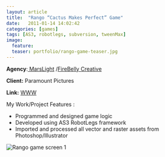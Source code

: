```yaml
---
layout: article
title:  "Rango “Cactus Makes Perfect” Game"
date:   2011-01-14 14:02:42
categories: [games]
tags: [AS3, robotlegs, subversion, tweenMax]
image:
  feature:
  teaser: portfolio/rango-game-teaser.jpg
---
```


**Agency**:[ MarsLight](http://www.marslight.co.uk/) /[FireBelly Creative ](http://firebellycreative.co.uk/)

**Client:** Paramount Pictures

**Link:** [WWW](http://www.rangomovie.com/intl/uk/cactusmakesperfect/)

My Work/Project Features :

- Programmed and designed game logic
- Developed using AS3 RobotLegs framework 
- Imported and processed all vector and raster assets from Photoshop/Illustrator

![Rango game screen 1]({{site.baseurl}}/images/portfolio/rango-game-1.jpg "Rango game screen 1")
 

